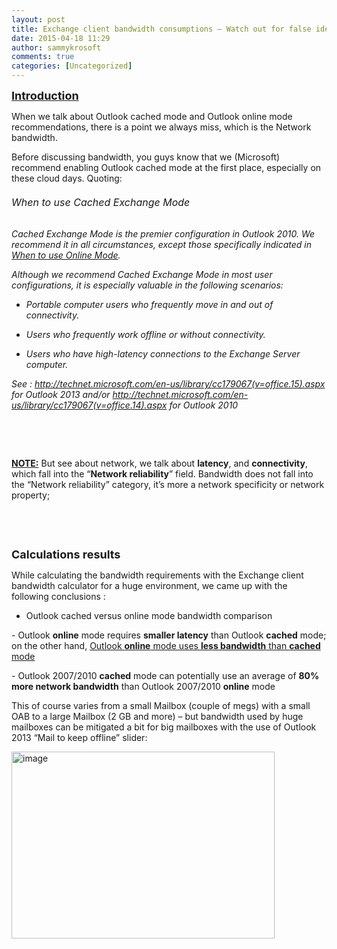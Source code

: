 ```yaml
---
layout: post
title: Exchange client bandwidth consumptions – Watch out for false ideas about Outlook cached mode versus Outlook online mode regarding bandwidth !
date: 2015-04-18 11:29
author: sammykrosoft
comments: true
categories: [Uncategorized]
---
```

<p><p><font size="4"><strong><u>Introduction</u></strong></font></p><p>When we talk about Outlook cached mode and Outlook online mode recommendations, there is a point we always miss, which is the Network bandwidth. </p><p>Before discussing bandwidth, you guys know that we (Microsoft) recommend enabling Outlook cached mode at the first place, especially on these cloud days. Quoting:</p><h6><em><font size="3">When to use Cached Exchange Mode</font></em></h6><p><em>Cached Exchange Mode is the premier configuration in Outlook 2010. We recommend it in all circumstances, except those specifically indicated in </em><a href="http://technet.microsoft.com/en-us/library/cc179067(v=office.14).aspx#whentouse"><em>When to use Online Mode</em></a><em>.</em></p><p><em>Although we recommend Cached Exchange Mode in most user configurations, it is especially valuable in the following scenarios:</em></p><ul>   <li>     <p><em>Portable computer users who frequently move in and out of connectivity.</em></p>   </li>    <li>     <p><em>Users who frequently work offline or without connectivity.</em></p>   </li>    <li>     <p><em>Users who have high-latency connections to the Exchange Server computer.</em></p>   </li> </ul><p><em>See : </em><a title="http://technet.microsoft.com/en-us/library/cc179067(v=office.15).aspx" href="http://technet.microsoft.com/en-us/library/cc179067(v=office.15).aspx"><em>http://technet.microsoft.com/en-us/library/cc179067(v=office.15).aspx</em></a><em> for Outlook 2013 and/or </em><a title="http://technet.microsoft.com/en-us/library/cc179067(v=office.14).aspx" href="http://technet.microsoft.com/en-us/library/cc179067(v=office.14).aspx"><em>http://technet.microsoft.com/en-us/library/cc179067(v=office.14).aspx</em></a><em> for Outlook 2010</em></p><p>&nbsp;</p><p>&nbsp;</p><p><u><strong>NOTE:</strong></u> But see about network, we talk about <strong>latency</strong>, and <strong>connectivity</strong>, which fall into the &ldquo;<strong>Network reliability</strong>&rdquo; field. Bandwidth does not fall into the &ldquo;Network reliability&rdquo; category, it&rsquo;s more a network specificity or network property;</p><p>&nbsp;</p><p>&nbsp;</p><p><font size="4"><strong>Calculations results</strong></font></p><p>While calculating the bandwidth requirements with the Exchange client bandwidth calculator for a huge environment, we came up with the following conclusions :</p><ul>   <li> Outlook cached versus online mode bandwidth comparison</li> </ul><p>- Outlook <b>online</b> mode requires <b>smaller latency</b> than Outlook <b>cached</b> mode; on the other hand, <u>Outlook <b>online</b> mode uses <b>less bandwidth</b> than <b>cached</b> mode</u> </p><p>- Outlook 2007/2010 <b>cached</b> mode can potentially use an average of <b>80% more network bandwidth</b> than Outlook 2007/2010 <b>online</b> mode</p><p>This of course varies from a small Mailbox (couple of megs) with a small OAB to a large Mailbox (2 GB and more) &ndash; but bandwidth used by huge mailboxes can be mitigated a bit for big mailboxes with the use of Outlook 2013 &ldquo;Mail to keep offline&rdquo; slider:</p><p><a href="https://msdnshared.blob.core.windows.net/media/TNBlogsFS/prod.evol.blogs.technet.com/CommunityServer.Blogs.Components.WeblogFiles/00/00/00/73/61/metablogapi/4380.image_2.png" original-url="http://blogs.technet.com/cfs-file.ashx/__key/communityserver-blogs-components-weblogfiles/00-00-00-73-61-metablogapi/4380.image_5F00_2.png"><img title="image" style="display:inline;" border="0" alt="image" src="https://msdnshared.blob.core.windows.net/media/TNBlogsFS/prod.evol.blogs.technet.com/CommunityServer.Blogs.Components.WeblogFiles/00/00/00/73/61/metablogapi/7776.image_thumb.png" original-url="http://blogs.technet.com/cfs-file.ashx/__key/communityserver-blogs-components-weblogfiles/00-00-00-73-61-metablogapi/7776.image_5F00_thumb.png" width="421" height="299"></a></p></p>

